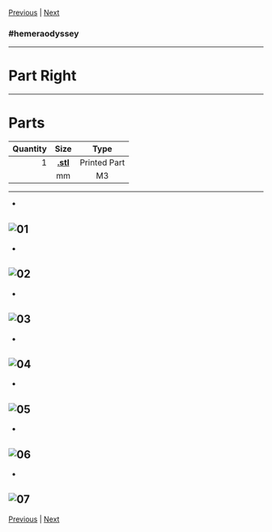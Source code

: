 [Previous](01_Part_Left.md) | [Next](03_Idler.md)
### #hemeraodyssey
---
# Part Right
---
# Parts  
|Quantity|Size|Type|
|---:|:---:|:---:|
|1|[**.stl**](../HemeraOdyssey_STLs_BETA/.stl)|Printed Part|
||mm|M3|
---
* <br>  
![01](../img/Part_Right/01.jpg)
---
* <br>  
![02](../img/Part_Right/02.jpg)
---
* <br>  
![03](../img/Part_Right/03.jpg)
---
* <br>  
![04](../img/Part_Right/04.jpg)
---
* <br>  
![05](../img/Part_Right/05.jpg)
---
* <br>  
![06](../img/Part_Right/06.jpg)
---
* <br>  
![07](../img/Part_Right/07.jpg)
---
[Previous](01_Part_Left.md) | [Next](03_Idler.md) 